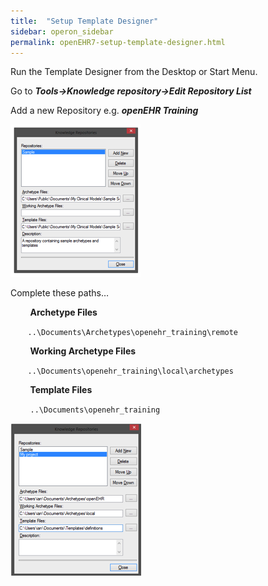 ```yaml
---
title:  "Setup Template Designer"
sidebar: operon_sidebar
permalink: openEHR7-setup-template-designer.html
---
```


Run the Template Designer from the Desktop or Start Menu.

Go to ***Tools->Knowledge repository->Edit Repository List***

Add a new Repository e.g. ***openEHR Training***

<img src="\images\td_setup_repo_1.png" alt="Template Designer Setup Repo">


Complete these paths…

 &nbsp;&nbsp;&nbsp;&nbsp;&nbsp;&nbsp; **Archetype Files**

 &nbsp;&nbsp;&nbsp;&nbsp;&nbsp;&nbsp; ``..\Documents\Archetypes\openehr_training\remote``

 &nbsp;&nbsp;&nbsp;&nbsp;&nbsp;&nbsp; **Working Archetype Files**

 &nbsp;&nbsp;&nbsp;&nbsp;&nbsp;&nbsp; ``..\Documents\openehr_training\local\archetypes``

 &nbsp;&nbsp;&nbsp;&nbsp;&nbsp;&nbsp; **Template Files**

 &nbsp;&nbsp;&nbsp;&nbsp;&nbsp;&nbsp; ``..\Documents\openehr_training`` 

<img src="\images\td_setup_repo_2.png" alt="Template Designer Setup Repo finished">
